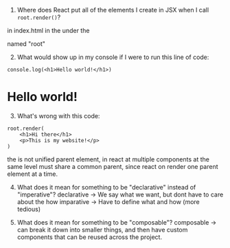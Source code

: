 1. Where does React put all of the elements I create in JSX when I 
   call `root.render()`?

in index.html in the <body> under the <div> named "root"

2. What would show up in my console if I were to run this line of code:
```
console.log(<h1>Hello world!</h1>)
```
<h1>Hello world!</h1>

3. What's wrong with this code:
```
root.render(
    <h1>Hi there</h1>
    <p>This is my website!</p>
)
```
the is not unified parent element, in react at multiple components at the same level must share a common parent, since 
react on render one parent element at a time. 

4. What does it mean for something to be "declarative" instead of "imperative"?
declarative -> We say what we want, but dont have to care about the how
imparative -> Have to define what and how (more tedious)

5. What does it mean for something to be "composable"?
composable -> can break it down into smaller things, and then have custom components that can be reused across the project. 

